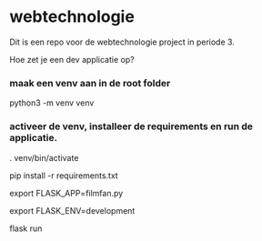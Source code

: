 # webtechnologie
Dit is een repo voor de webtechnologie project in periode 3.

Hoe zet je een dev applicatie op?

### maak een venv aan in de root folder

python3 -m venv venv

### activeer de venv, installeer de requirements en run de applicatie.

. venv/bin/activate

pip install -r requirements.txt

export FLASK_APP=filmfan.py

export FLASK_ENV=development

flask run